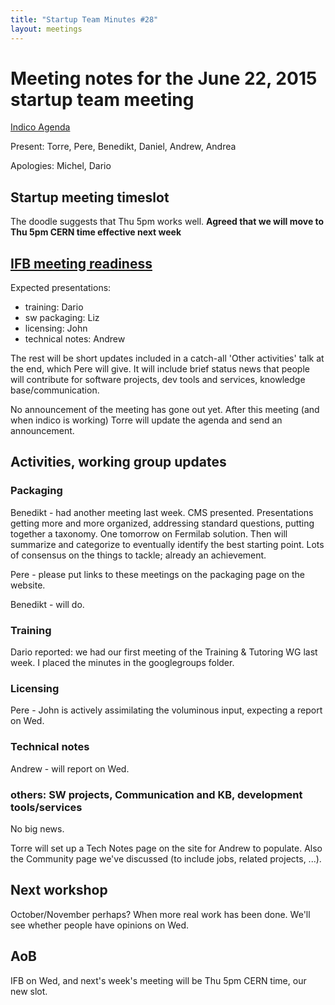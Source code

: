 ```yaml
---
title: "Startup Team Minutes #28"
layout: meetings
---
```


# Meeting notes for the June 22, 2015 startup team meeting

[Indico Agenda](https://indico.cern.ch/event/403784/)

Present: Torre, Pere, Benedikt, Daniel, Andrew, Andrea

Apologies: Michel, Dario

## Startup meeting timeslot

The doodle suggests that Thu 5pm works well. **Agreed that we will move to Thu
5pm CERN time effective next week**

## [IFB meeting readiness](https://indico.cern.ch/event/400188/)

Expected presentations:

- training: Dario
- sw packaging: Liz
- licensing: John
- technical notes: Andrew

The rest will be short updates included in a catch-all 'Other activities' talk
at the end, which Pere will give. It will include brief status news that people
will contribute for software projects, dev tools and services, knowledge
base/communication.

No announcement of the meeting has gone out yet. After this meeting (and when
indico is working) Torre will update the agenda and send an announcement.

## Activities, working group updates

### Packaging

Benedikt - had another meeting last week. CMS presented. Presentations getting
more and more organized, addressing standard questions, putting together a
taxonomy. One tomorrow on Fermilab solution. Then will summarize and categorize
to eventually identify the best starting point. Lots of consensus on the things
to tackle; already an achievement.

Pere - please put links to these meetings on the packaging page on the website.

Benedikt - will do.

### Training

Dario reported: we had our first meeting of the Training & Tutoring WG last
week. I placed the minutes in the googlegroups folder.

### Licensing

Pere - John is actively assimilating the voluminous input, expecting a report on
Wed.

### Technical notes

Andrew - will report on Wed.

### others: SW projects, Communication and KB, development tools/services

No big news.

Torre will set up a Tech Notes page on the site for Andrew to populate. Also the
Community page we've discussed (to include jobs, related projects, ...).

## Next workshop

October/November perhaps? When more real work has been done. We'll see whether
people have opinions on Wed.

## AoB

IFB on Wed, and next's week's meeting will be Thu 5pm CERN time, our new slot.
